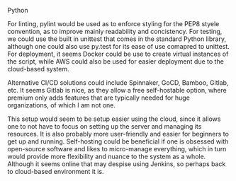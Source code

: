 Python

For linting, pylint would be used as to enforce styling for the PEP8 styele convention, as to improve mainly readability and concistency.
For testing, we could use the built in unittest that comes in the standard Python library, although one could also use py.test for its ease of use comapred to unittest.
For deployment, it seems Docker could be use to create virtual instances of the script, while AWS could also be used for easier deployment due to the cloud-based system.

Alternative CI/CD solutions could include Spinnaker, GoCD, Bamboo, Gitlab, etc. It seems Gitlab is nice, as they allow a free self-hostable option, where premium only adds features that are typically needed for huge organizations, of which I am not one.

This setup would seem to be setup easier using the cloud, since it allows one to not have to focus on setting up the server and managing its resources. It is also probably more user-friendly and easier for beginners to get up and running. Self-hosting could be beneficial if one is obsessed with open-source software and likes to micro-manage everything, which in turn would provide more flexibility and nuance to the system as a whole. Although it seems online that may despise using Jenkins, so perhaps back to cloud-based environment it is.
